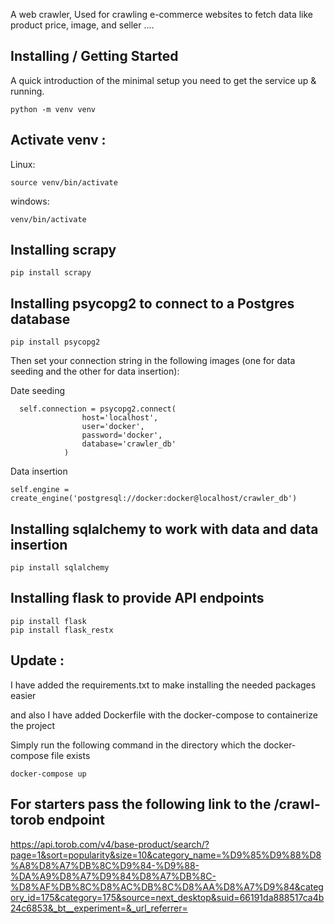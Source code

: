 A web crawler, Used for crawling e-commerce  websites to fetch data like product price, image, and seller ....

## Installing / Getting Started

A quick introduction of the minimal setup you need to get the service up &
running.

```shell
python -m venv venv
```

## Activate venv : 
Linux:
```shell
source venv/bin/activate
```

windows:
```shell
venv/bin/activate
```

## Installing scrapy 

```shell
pip install scrapy
```

## Installing psycopg2 to connect to a Postgres database 

```shell
pip install psycopg2
```

Then set your connection string in the following images (one for data seeding and the other for data insertion):

Date seeding

```
  self.connection = psycopg2.connect(
                host='localhost',
                user='docker',
                password='docker',
                database='crawler_db'
            )
```

Data insertion
```
self.engine = create_engine('postgresql://docker:docker@localhost/crawler_db')
```


## Installing sqlalchemy to work with data and data insertion

```shell
pip install sqlalchemy
```


## Installing flask to provide API endpoints

```shell
pip install flask
pip install flask_restx
```

## Update :

I have added the requirements.txt to make installing the needed packages easier

and also I have added Dockerfile with the docker-compose to containerize the project

Simply run the following command in the directory which the docker-compose file exists

```shell
docker-compose up
```

## For starters pass the following link to the /crawl-torob endpoint

https://api.torob.com/v4/base-product/search/?page=1&sort=popularity&size=10&category_name=%D9%85%D9%88%D8%A8%D8%A7%DB%8C%D9%84-%D9%88-%DA%A9%D8%A7%D9%84%D8%A7%DB%8C-%D8%AF%DB%8C%D8%AC%DB%8C%D8%AA%D8%A7%D9%84&category_id=175&category=175&source=next_desktop&suid=66191da888517ca4b24c6853&_bt__experiment=&_url_referrer=

